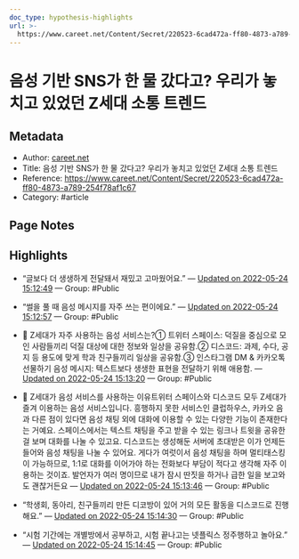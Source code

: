 ```yaml
---
doc_type: hypothesis-highlights
url: >-
  https://www.careet.net/Content/Secret/220523-6cad472a-ff80-4873-a789-254f78af1c67
---
```


# 음성 기반 SNS가 한 물 갔다고? 우리가 놓치고 있었던 Z세대 소통 트렌드

## Metadata
- Author: [careet.net]()
- Title: 음성 기반 SNS가 한 물 갔다고? 우리가 놓치고 있었던 Z세대 소통 트렌드
- Reference: https://www.careet.net/Content/Secret/220523-6cad472a-ff80-4873-a789-254f78af1c67
- Category: #article

## Page Notes
## Highlights
- “글보다 더 생생하게 전달돼서 재밌고 고마웠어요.” — [Updated on 2022-05-24 15:12:49](https://hyp.is/ibQfJNsoEeyUwNdaI6c2-g/www.careet.net/Content/Secret/220523-6cad472a-ff80-4873-a789-254f78af1c67) — Group: #Public

- “썰을 풀 때 음성 메시지를 자주 쓰는 편이에요.” — [Updated on 2022-05-24 15:12:57](https://hyp.is/jlfNoNsoEeyDC8Me29oTyw/www.careet.net/Content/Secret/220523-6cad472a-ff80-4873-a789-254f78af1c67) — Group: #Public

- 🥕 Z세대가 자주 사용하는 음성 서비스는?① 트위터 스페이스: 덕질을 중심으로 모인 사람들끼리 덕질 대상에 대한 정보와 일상을 공유함.② 디스코드: 과제, 수다, 공지 등 용도에 맞게 학과 친구들끼리 일상을 공유함.③ 인스타그램 DM & 카카오톡 선물하기 음성 메시지: 텍스트보다 생생한 표현을 전달하기 위해 애용함. — [Updated on 2022-05-24 15:13:20](https://hyp.is/nFC-EtsoEeyFgPtJfkul_g/www.careet.net/Content/Secret/220523-6cad472a-ff80-4873-a789-254f78af1c67) — Group: #Public

- 🥕 Z세대가 음성 서비스를 사용하는 이유트위터 스페이스와 디스코드 모두 Z세대가 즐겨 이용하는 음성 서비스입니다. 흥행하지 못한 서비스인 클럽하우스, 카카오 음과 다른 점이 있다면 음성 채팅 외에 대화에 이용할 수 있는 다양한 기능이 존재한다는 거예요. 스페이스에서는 텍스트 채팅을 주고 받을 수 있는 링크나 트윗을 공유한 걸 보며 대화를 나눌 수 있고요. 디스코드는 생성해둔 서버에 초대받은 이가 언제든 들어와 음성 채팅을 나눌 수 있어요. 게다가 여럿이서 음성 채팅을 하며 멀티태스킹이 가능하므로, 1:1로 대화를 이어가야 하는 전화보다 부담이 적다고 생각해 자주 이용하는 것이죠. 발언자가 여러 명이므로 내가 잠시 딴짓을 하거나 급한 일을 보고와도 괜찮거든요 — [Updated on 2022-05-24 15:13:46](https://hyp.is/q5pETNsoEey28AfpCIzd9A/www.careet.net/Content/Secret/220523-6cad472a-ff80-4873-a789-254f78af1c67) — Group: #Public

- “학생회, 동아리, 친구들끼리 만든 디코방이 있어 거의 모든 활동을 디스코드로 진행해요.” — [Updated on 2022-05-24 15:14:30](https://hyp.is/xel6ttsoEeyYz4uZsA0MnA/www.careet.net/Content/Secret/220523-6cad472a-ff80-4873-a789-254f78af1c67) — Group: #Public

- “시험 기간에는 개별방에서 공부하고, 시험 끝나고는 넷플릭스 정주행하고 놀아요.” — [Updated on 2022-05-24 15:14:45](https://hyp.is/zvIhqNsoEeyMZZMdKaTofA/www.careet.net/Content/Secret/220523-6cad472a-ff80-4873-a789-254f78af1c67) — Group: #Public



